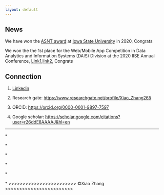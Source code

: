 ```yaml
---
layout: default
---
```


## News

We have won the [ASNT award](https://news.engineering.iastate.edu/2020/11/05/research-in-nondestructive-evaluation-thermal-imaging-leads-to-a-national-award-for-cyclone-engineers/) at [Iowa State University](https://www.iastate.edu/) in 2020, Congrats

We won the the 1st place for the Web/Mobile App Competition in Data Analytics and Information Systems (DAIS) Division at the 2020 IISE Annual Conference, [Link1](https://youtu.be/7cCa5eH16EI),[link2](https://youtu.be/PgbkwAzFivs), Congrats



## Connection

1. [Linkedin](https://www.linkedin.com/in/zhangxiaoiowa/)

2. Research gate: https://www.researchgate.net/profile/Xiao_Zhang265

3. ORCID: https://orcid.org/0000-0001-9897-7597

4. Google scholar: https://scholar.google.com/citations?user=r26ddE8AAAAJ&hl=en

- - -
<p> *
<p> *
<p> *
<p> *
<p> *
<p> * >>>>>>>>>>>>>>>>>>>>>>>> ©Xiao Zhang >>>>>>>>>>>>>>>>>>>>>>>>
